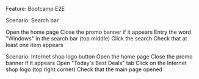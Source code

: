 Feature: Bootcamp E2E

Scenario: Search bar

Open the home page
Close the promo banner if it appears
Entry the word "Windows" in the search bar (top middle)
Click the search
Check that at least one item appears

Scenario: Internet shop logo button
Open the home page
Close the promo banner if it appears
Open "Today's Best Deals" tab
Click on the Internet shop logo (top right corner)
Check that the main page opened
